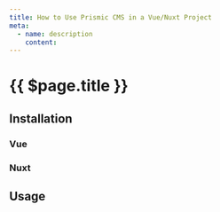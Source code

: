 ```yaml
---
title: How to Use Prismic CMS in a Vue/Nuxt Project
meta:
  - name: description
    content: 
---
```


# {{ $page.title }}

<start-tutorial demo="prismic"/>

## Installation

### Vue

### Nuxt

## Usage
